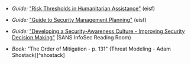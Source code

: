 
  * *Guide:* ["Risk Thresholds in Humanitarian Assistance"](https://www.eisf.eu/wp-content/uploads/2014/09/0593-EISF-2010-Risk-Thresholds-in-Humanitarian-Assistance.pdf) (eisf)

  * *Guide:* ["Guide to Security Management Planning"](https://www.eisf.eu/library/guide-to-security-management-planning/) (eisf)
  
  * *Guide:* ["Developing a Security-Awareness Culture - Improving Security Decision Making"](https://www.eisf.eu/wp-content/uploads/2014/09/0241-Garrett-2005-Security-awareness-culture.pdf) (SANS InfoSec Reading Room)

  * *Book:* "The Order of Mitigation - p. 131" (Threat Modeling - Adam Shostack)[^shostack]
